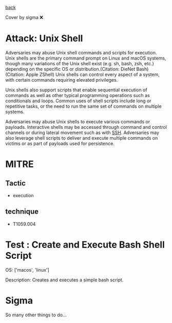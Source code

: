 [back](../index.md)

Cover by sigma :x: 

# Attack: Unix Shell

 Adversaries may abuse Unix shell commands and scripts for execution. Unix shells are the primary command prompt on Linux and macOS systems, though many variations of the Unix shell exist (e.g. sh, bash, zsh, etc.) depending on the specific OS or distribution.(Citation: DieNet Bash)(Citation: Apple ZShell) Unix shells can control every aspect of a system, with certain commands requiring elevated privileges.

Unix shells also support scripts that enable sequential execution of commands as well as other typical programming operations such as conditionals and loops. Common uses of shell scripts include long or repetitive tasks, or the need to run the same set of commands on multiple systems.

Adversaries may abuse Unix shells to execute various commands or payloads. Interactive shells may be accessed through command and control channels or during lateral movement such as with [SSH](https://attack.mitre.org/techniques/T1021/004). Adversaries may also leverage shell scripts to deliver and execute multiple commands on victims or as part of payloads used for persistence.

# MITRE
## Tactic
  - execution

## technique
  - T1059.004

# Test : Create and Execute Bash Shell Script

OS: ['macos', 'linux']

Description: Creates and executes a simple bash script.


# Sigma

 So many other things to do...